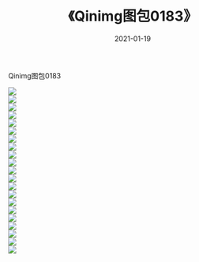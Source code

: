 ﻿---
layout: post
title:  《Qinimg图包0183》
date:   2021-01-19
img: http://imgx.orgx.ga/Qinimg图包/Qinimg图包0183/000.jpg
categories: [美女, 清纯, 唯美]
---

Qinimg图包0183

 ![](http://imgx.orgx.ga/Qinimg图包/Qinimg图包0183/001.jpg) <br>![](http://imgx.orgx.ga/Qinimg图包/Qinimg图包0183/002.jpg) <br>![](http://imgx.orgx.ga/Qinimg图包/Qinimg图包0183/003.jpg) <br>![](http://imgx.orgx.ga/Qinimg图包/Qinimg图包0183/004.jpg) <br>![](http://imgx.orgx.ga/Qinimg图包/Qinimg图包0183/005.jpg) <br>![](http://imgx.orgx.ga/Qinimg图包/Qinimg图包0183/006.jpg) <br>![](http://imgx.orgx.ga/Qinimg图包/Qinimg图包0183/007.jpg) <br>![](http://imgx.orgx.ga/Qinimg图包/Qinimg图包0183/008.jpg) <br>![](http://imgx.orgx.ga/Qinimg图包/Qinimg图包0183/009.jpg) <br>![](http://imgx.orgx.ga/Qinimg图包/Qinimg图包0183/010.jpg) <br>![](http://imgx.orgx.ga/Qinimg图包/Qinimg图包0183/011.jpg) <br>![](http://imgx.orgx.ga/Qinimg图包/Qinimg图包0183/012.jpg) <br>![](http://imgx.orgx.ga/Qinimg图包/Qinimg图包0183/013.jpg) <br>![](http://imgx.orgx.ga/Qinimg图包/Qinimg图包0183/014.jpg) <br>![](http://imgx.orgx.ga/Qinimg图包/Qinimg图包0183/015.jpg) <br>![](http://imgx.orgx.ga/Qinimg图包/Qinimg图包0183/016.jpg) <br>![](http://imgx.orgx.ga/Qinimg图包/Qinimg图包0183/017.jpg) <br>![](http://imgx.orgx.ga/Qinimg图包/Qinimg图包0183/018.jpg) <br>![](http://imgx.orgx.ga/Qinimg图包/Qinimg图包0183/019.jpg) <br>![](http://imgx.orgx.ga/Qinimg图包/Qinimg图包0183/020.jpg) <br>![](http://imgx.orgx.ga/Qinimg图包/Qinimg图包0183/021.jpg) <br>